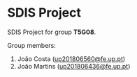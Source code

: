 # SDIS Project

SDIS Project for group **T5G08**.

Group members:

1. João Costa (up201806560@fe.up.pt)
2. João Martins (up201806436@fe.up.pt)
